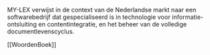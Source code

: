 MY-LEX verwijst in de context van de Nederlandse markt naar een softwarebedrijf dat gespecialiseerd is in technologie voor informatie-ontsluiting en contentintegratie, en het beheer van de volledige documentlevenscyclus.

[[WoordenBoek]]